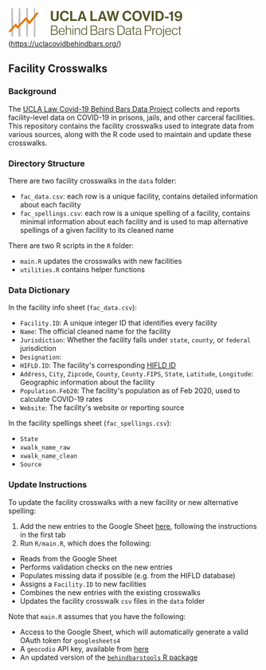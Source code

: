 ![](logo.svg)(https://uclacovidbehindbars.org/)

## Facility Crosswalks 

### Background 
The [UCLA Law Covid-19 Behind Bars Data Project](https://uclacovidbehindbars.org/) collects and reports facility-level data on COVID-19 in prisons, jails, and other carceral facilities. This repository contains the facility crosswalks used to integrate data from various sources, along with the R code used to maintain and update these crosswalks. 

### Directory Structure 

There are two facility crosswalks in the `data` folder: 
*  `fac_data.csv`: each row is a unique facility, contains detailed information about each facility 
* `fac_spellings.csv`:  each row is a unique spelling of a facility, contains minimal information about each facility and is used to map alternative spellings of a given facility to its cleaned name   

There are two R scripts in the `R` folder: 
* `main.R` updates the crosswalks with new facilities 
* `utilities.R` contains helper functions 

### Data Dictionary 

In the facility info sheet (`fac_data.csv`): 
* `Facility.ID`: A unique integer ID that identifies every facility 
* `Name`: The official cleaned name for the facility  
* `Jurisdiction`: Whether the facility falls under `state`, `county`, or `federal` jurisdiction 
* `Designation`: 
* `HIFLD.ID`: The facility's corresponding [HIFLD ID](https://hifld-geoplatform.opendata.arcgis.com/datasets/prison-boundaries/data)  
* `Address`, `City`, `Zipcode`, `County`, `County.FIPS`, `State`, `Latitude`, `Longitude`: Geographic information about the facility 
* `Population.Feb20`: The facility's population as of Feb 2020, used to calculate COVID-19 rates 
* `Website`: The facility's website or reporting source 

In the facility spellings sheet (`fac_spellings.csv`): 
* `State`
* `xwalk_name_raw`
* `xwalk_name_clean`
* `Source` 

### Update Instructions 

To update the facility crosswalks with a new facility or new alternative spelling: 
1. Add the new entries to the Google Sheet [here](https://docs.google.com/spreadsheets/d/1tAhD-brnuqw0s55QXM-xYLPsyD-rNrqHbAVIbxSOMwI/edit#gid=363817589), following the instructions in the first tab 
2. Run `R/main.R`, which does the following: 
* Reads from the Google Sheet
* Performs validation checks on the new entries 
* Populates missing data if possible (e.g. from the HIFLD database) 
* Assigns a `Facility.ID` to new facilities 
* Combines the new entries with the existing crosswalks
* Updates the facility crosswalk `csv` files in the `data` folder 

Note that `main.R` assumes that you have the following: 
* Access to the Google Sheet, which will automatically generate a valid OAuth token for `googlesheets4`
* A `geocodio` API key, available from [here](https://www.geocod.io/features/api/) 
* An updated version of the [`behindbarstools` R package](https://github.com/uclalawcovid19behindbars/behindbarstools) 
